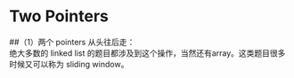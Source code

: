 # Two Pointers

##（1）两个 pointers 从头往后走：  
绝大多数的 linked list 的题目都涉及到这个操作，当然还有array。这类题目很多时候又可以称为 sliding window。
